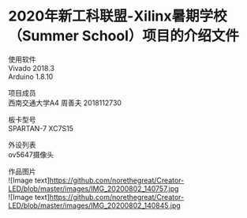 2020年新⼯科联盟-Xilinx暑期学校（Summer School）项⽬的介绍文件
===
使用软件<br>
Vivado 2018.3<br>
Arduino 1.8.10<br>

项目成员<br>
西南交通大学A4 周善夫 2018112730<br>

板卡型号<br>
SPARTAN-7 XC7S15<br>

外设列表<br>
ov5647摄像头<br>

作品图片<br>
![Image text]https://github.com/norethegreat/Creator-LED/blob/master/images/IMG_20200802_140757.jpg<br>
![Image text]https://github.com/norethegreat/Creator-LED/blob/master/images/IMG_20200802_140845.jpg
